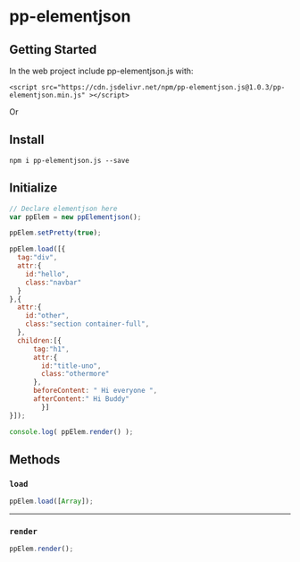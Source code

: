 # pp-elementjson

## Getting Started

In the web project include pp-elementjson.js with:

```
<script src="https://cdn.jsdelivr.net/npm/pp-elementjson.js@1.0.3/pp-elementjson.min.js" ></script>
```

Or

## Install

```
npm i pp-elementjson.js --save
```

## Initialize

```javascript
// Declare elementjson here
var ppElem = new ppElementjson();

ppElem.setPretty(true);

ppElem.load([{
  tag:"div",
  attr:{
    id:"hello",
    class:"navbar"
  }
},{
  attr:{
    id:"other",
    class:"section container-full",
  },
  children:[{
      tag:"h1",
      attr:{
        id:"title-uno",
        class:"othermore"
      },
      beforeContent: " Hi everyone ",
      afterContent:" Hi Buddy"
		}]
}]);

console.log( ppElem.render() );

```

## Methods

### `load`

```javascript
ppElem.load([Array]);
```
---

### `render`

```javascript
ppElem.render();
```
